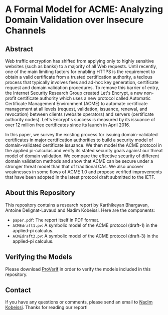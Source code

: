 # A Formal Model for ACME: Analyzing Domain Validation over Insecure Channels

## Abstract
Web traffic encryption has shifted from applying only to highly sensitive websites (such as banks) to a majority of all Web requests. Until recently, one of the main limiting factors for enabling HTTPS is the requirement to obtain a valid certificate from a trusted certification authority, a tedious process that typically involves fees and ad-hoc key generation, certificate request and domain validation procedures. To remove this barrier of entry, the Internet Security Research Group created Let's Encrypt, a new non-profit certificate authority which uses a new protocol called Automatic Certificate Management Environment (ACME) to automate certificate management at all levels (request, validation, issuance, renewal, and revocation) between clients (website operators) and servers (certificate authority nodes). Let's Encrypt's success is measured by its issuance of over 12 million free certificates since its launch in April 2016.

In this paper, we survey the existing process for issuing domain-validated certificates in major certification authorities to build a security model of domain-validated certificate issuance. We then model the ACME protocol in the applied pi-calculus and verify its stated security goals against our threat model of domain validation. We compare the effective security of different domain validation methods and show that ACME can be secure under a stronger threat model than that of traditional CAs. We also uncover weaknesses in some flows of ACME 1.0 and propose verified improvements that have been adopted in the latest protocol draft submitted to the IETF.

## About this Repository
This repository contains a research report by Karthikeyan Bhargavan, Antoine Delignat-Lavaud and Nadim Kobeissi. Here are the components:

* `paper.pdf`: The report itself in PDF format.
* `ACMEdraft1.pv`: A symbolic model of the ACME protocol (draft-1) in the applied-pi calculus.
* `ACMEdraft3.pv`: A symbolic model of the ACME protocol (draft-3) in the applied-pi calculus.

## Verifying the Models
Please download [ProVerif](http://prosecco.gforge.inria.fr/personal/bblanche/proverif/) in order to verify the models included in this repository.

## Contact
If you have any questions or comments, please send an email to [Nadim Kobeissi](mailto:nadim.kobeissi@inria.fr). Thanks for reading our report!
